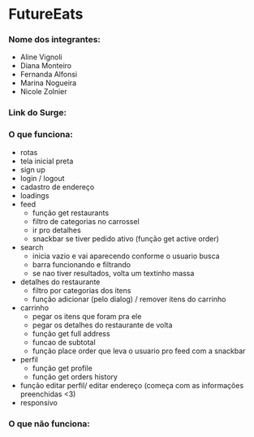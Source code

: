 # FutureEats


### Nome dos integrantes: 
- Aline Vignoli
- Diana Monteiro
- Fernanda Alfonsi
- Marina Nogueira
- Nicole Zolnier

### Link do Surge:


### O que funciona:
- rotas
- tela inicial preta
- sign up
- login / logout
- cadastro de endereço
- loadings
- feed
    - função get restaurants
    - filtro de categorias no carrossel
    - ir pro detalhes
    - snackbar se tiver pedido ativo (função get active order)
- search
    - inicia vazio e vai aparecendo conforme o usuario busca
    - barra funcionando e filtrando
    - se nao tiver resultados, volta um textinho massa
- detalhes do restaurante
    - filtro por categorias dos itens
    - função adicionar (pelo dialog) / remover itens do carrinho
- carrinho
    - pegar os itens que foram pra ele
    - pegar os detalhes do restaurante de volta
    - função get full address
    - funcao de subtotal
    - função place order que leva o usuario pro feed com a snackbar
- perfil 
    - função get profile
    - função get orders history
- função editar perfil/ editar endereço (começa com as informações preenchidas <3)
- responsivo


### O que não funciona:


